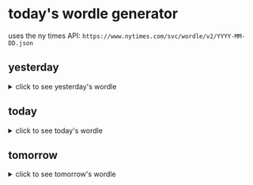 # today's wordle generator

uses the ny times API: `https://www.nytimes.com/svc/wordle/v2/YYYY-MM-DD.json`

## yesterday

<details>
    <summary>click to see yesterday's wordle</summary>

    rayon

</details>

## today

<details>
    <summary>click to see today's wordle</summary>

    exert

</details>

## tomorrow

<details>
    <summary>click to see tomorrow's wordle</summary>

    angel

</details>
